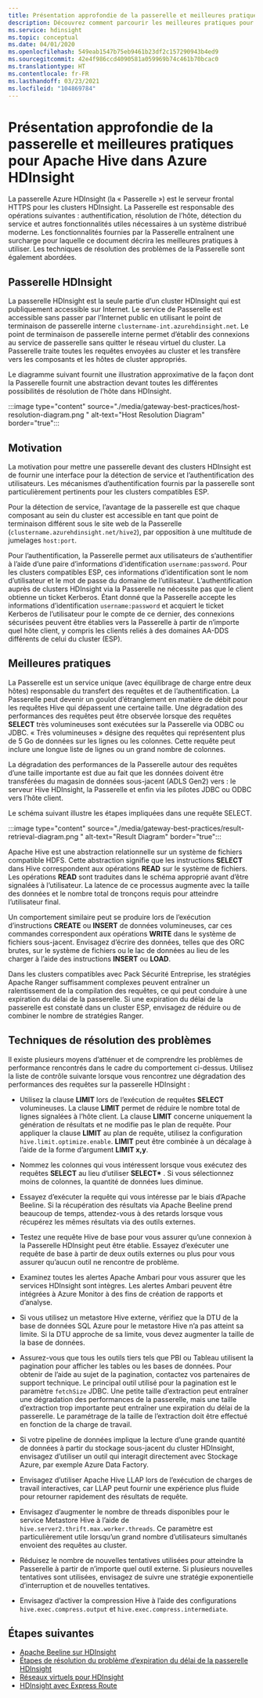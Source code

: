 ```yaml
---
title: Présentation approfondie de la passerelle et meilleures pratiques pour Apache Hive dans Azure HDInsight
description: Découvrez comment parcourir les meilleures pratiques pour exécuter des requêtes Hive sur la passerelle Azure HDInsight
ms.service: hdinsight
ms.topic: conceptual
ms.date: 04/01/2020
ms.openlocfilehash: 549eab1547b75eb9461b23df2c157290943b4ed9
ms.sourcegitcommit: 42e4f986ccd4090581a059969b74c461b70bcac0
ms.translationtype: HT
ms.contentlocale: fr-FR
ms.lasthandoff: 03/23/2021
ms.locfileid: "104869784"
---
```

# <a name="gateway-deep-dive-and-best-practices-for-apache-hive-in-azure-hdinsight"></a>Présentation approfondie de la passerelle et meilleures pratiques pour Apache Hive dans Azure HDInsight

La passerelle Azure HDInsight (la « Passerelle ») est le serveur frontal HTTPS pour les clusters HDInsight. La Passerelle est responsable des opérations suivantes : authentification, résolution de l’hôte, détection du service et autres fonctionnalités utiles nécessaires à un système distribué moderne. Les fonctionnalités fournies par la Passerelle entraînent une surcharge pour laquelle ce document décrira les meilleures pratiques à utiliser. Les techniques de résolution des problèmes de la Passerelle sont également abordées.

## <a name="the-hdinsight-gateway"></a>Passerelle HDInsight

La passerelle HDInsight est la seule partie d’un cluster HDInsight qui est publiquement accessible sur Internet. Le service de Passerelle est accessible sans passer par l’Internet public en utilisant le point de terminaison de passerelle interne `clustername-int.azurehdinsight.net`. Le point de terminaison de passerelle interne permet d’établir des connexions au service de passerelle sans quitter le réseau virtuel du cluster. La Passerelle traite toutes les requêtes envoyées au cluster et les transfère vers les composants et les hôtes de cluster appropriés.

Le diagramme suivant fournit une illustration approximative de la façon dont la Passerelle fournit une abstraction devant toutes les différentes possibilités de résolution de l’hôte dans HDInsight.

:::image type="content" source="./media/gateway-best-practices/host-resolution-diagram.png " alt-text="Host Resolution Diagram" border="true":::

## <a name="motivation"></a>Motivation

La motivation pour mettre une passerelle devant des clusters HDInsight est de fournir une interface pour la détection de service et l’authentification des utilisateurs. Les mécanismes d’authentification fournis par la passerelle sont particulièrement pertinents pour les clusters compatibles ESP.

Pour la détection de service, l’avantage de la passerelle est que chaque composant au sein du cluster est accessible en tant que point de terminaison différent sous le site web de la Passerelle (`clustername.azurehdinsight.net/hive2`), par opposition à une multitude de jumelages `host:port`.

Pour l’authentification, la Passerelle permet aux utilisateurs de s’authentifier à l’aide d’une paire d’informations d’identification `username:password`. Pour les clusters compatibles ESP, ces informations d’identification sont le nom d’utilisateur et le mot de passe du domaine de l’utilisateur. L’authentification auprès de clusters HDInsight via la Passerelle ne nécessite pas que le client obtienne un ticket Kerberos. Étant donné que la Passerelle accepte les informations d’identification `username:password` et acquiert le ticket Kerberos de l’utilisateur pour le compte de ce dernier, des connexions sécurisées peuvent être établies vers la Passerelle à partir de n’importe quel hôte client, y compris les clients reliés à des domaines AA-DDS différents de celui du cluster (ESP).

## <a name="best-practices"></a>Meilleures pratiques

La Passerelle est un service unique (avec équilibrage de charge entre deux hôtes) responsable du transfert des requêtes et de l’authentification. La Passerelle peut devenir un goulot d’étranglement en matière de débit pour les requêtes Hive qui dépassent une certaine taille. Une dégradation des performances des requêtes peut être observée lorsque des requêtes **SELECT** très volumineuses sont exécutées sur la Passerelle via ODBC ou JDBC. « Très volumineuses » désigne des requêtes qui représentent plus de 5 Go de données sur les lignes ou les colonnes. Cette requête peut inclure une longue liste de lignes ou un grand nombre de colonnes.

La dégradation des performances de la Passerelle autour des requêtes d’une taille importante est due au fait que les données doivent être transférées du magasin de données sous-jacent (ADLS Gen2) vers : le serveur Hive HDInsight, la Passerelle et enfin via les pilotes JDBC ou ODBC vers l’hôte client.

Le schéma suivant illustre les étapes impliquées dans une requête SELECT.

:::image type="content" source="./media/gateway-best-practices/result-retrieval-diagram.png " alt-text="Result Diagram" border="true":::

Apache Hive est une abstraction relationnelle sur un système de fichiers compatible HDFS. Cette abstraction signifie que les instructions **SELECT** dans Hive correspondent aux opérations **READ** sur le système de fichiers. Les opérations **READ** sont traduites dans le schéma approprié avant d’être signalées à l’utilisateur. La latence de ce processus augmente avec la taille des données et le nombre total de tronçons requis pour atteindre l’utilisateur final.

Un comportement similaire peut se produire lors de l’exécution d’instructions **CREATE** ou  **INSERT** de données volumineuses, car ces commandes correspondent aux opérations **WRITE** dans le système de fichiers sous-jacent. Envisagez d’écrire des données, telles que des ORC brutes, sur le système de fichiers ou le lac de données au lieu de les charger à l’aide des instructions **INSERT** ou **LOAD**.

Dans les clusters compatibles avec Pack Sécurité Entreprise, les stratégies Apache Ranger suffisamment complexes peuvent entraîner un ralentissement de la compilation des requêtes, ce qui peut conduire à une expiration du délai de la passerelle. Si une expiration du délai de la passerelle est constaté dans un cluster ESP, envisagez de réduire ou de combiner le nombre de stratégies Ranger.

## <a name="troubleshooting-techniques"></a>Techniques de résolution des problèmes

Il existe plusieurs moyens d’atténuer et de comprendre les problèmes de performance rencontrés dans le cadre du comportement ci-dessus. Utilisez la liste de contrôle suivante lorsque vous rencontrez une dégradation des performances des requêtes sur la passerelle HDInsight :

* Utilisez la clause **LIMIT** lors de l’exécution de requêtes **SELECT** volumineuses. La clause **LIMIT** permet de réduire le nombre total de lignes signalées à l’hôte client. La clause **LIMIT** concerne uniquement la génération de résultats et ne modifie pas le plan de requête. Pour appliquer la clause **LIMIT** au plan de requête, utilisez la configuration `hive.limit.optimize.enable`. **LIMIT** peut être combinée à un décalage à l’aide de la forme d’argument **LIMIT x,y**.

* Nommez les colonnes qui vous intéressent lorsque vous exécutez des requêtes **SELECT** au lieu d’utiliser **SELECT\*** . Si vous sélectionnez moins de colonnes, la quantité de données lues diminue.

* Essayez d’exécuter la requête qui vous intéresse par le biais d’Apache Beeline. Si la récupération des résultats via Apache Beeline prend beaucoup de temps, attendez-vous à des retards lorsque vous récupérez les mêmes résultats via des outils externes.

* Testez une requête Hive de base pour vous assurer qu’une connexion à la Passerelle HDInsight peut être établie. Essayez d’exécuter une requête de base à partir de deux outils externes ou plus pour vous assurer qu’aucun outil ne rencontre de problème.

* Examinez toutes les alertes Apache Ambari pour vous assurer que les services HDInsight sont intègres. Les alertes Ambari peuvent être intégrées à Azure Monitor à des fins de création de rapports et d’analyse.

* Si vous utilisez un metastore Hive externe, vérifiez que la DTU de la base de données SQL Azure pour le metastore Hive n’a pas atteint sa limite. Si la DTU approche de sa limite, vous devez augmenter la taille de la base de données.

* Assurez-vous que tous les outils tiers tels que PBI ou Tableau utilisent la pagination pour afficher les tables ou les bases de données. Pour obtenir de l’aide au sujet de la pagination, contactez vos partenaires de support technique. Le principal outil utilisé pour la pagination est le paramètre `fetchSize` JDBC. Une petite taille d’extraction peut entraîner une dégradation des performances de la passerelle, mais une taille d’extraction trop importante peut entraîner une expiration du délai de la passerelle. Le paramétrage de la taille de l’extraction doit être effectué en fonction de la charge de travail.

* Si votre pipeline de données implique la lecture d’une grande quantité de données à partir du stockage sous-jacent du cluster HDInsight, envisagez d’utiliser un outil qui interagit directement avec Stockage Azure, par exemple Azure Data Factory.

* Envisagez d’utiliser Apache Hive LLAP lors de l’exécution de charges de travail interactives, car LLAP peut fournir une expérience plus fluide pour retourner rapidement des résultats de requête.

* Envisagez d’augmenter le nombre de threads disponibles pour le service Metastore Hive à l’aide de `hive.server2.thrift.max.worker.threads`. Ce paramètre est particulièrement utile lorsqu’un grand nombre d’utilisateurs simultanés envoient des requêtes au cluster.

* Réduisez le nombre de nouvelles tentatives utilisées pour atteindre la Passerelle à partir de n’importe quel outil externe. Si plusieurs nouvelles tentatives sont utilisées, envisagez de suivre une stratégie exponentielle d’interruption et de nouvelles tentatives.

* Envisagez d’activer la compression Hive à l’aide des configurations `hive.exec.compress.output` et `hive.exec.compress.intermediate`.

## <a name="next-steps"></a>Étapes suivantes

* [Apache Beeline sur HDInsight](../hadoop/apache-hadoop-use-hive-beeline.md)
* [Étapes de résolution du problème d’expiration du délai de la passerelle HDInsight](./troubleshoot-gateway-timeout.md)
* [Réseaux virtuels pour HDInsight](../hdinsight-plan-virtual-network-deployment.md)
* [HDInsight avec Express Route](../connect-on-premises-network.md)